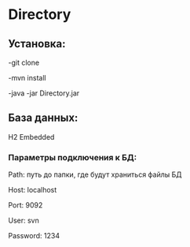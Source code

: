 # Directory
## Установка:
-git clone 

-mvn install

-java -jar Directory.jar

## База данных:
H2 Embedded

### Параметры подключения к БД:
Path: путь до папки, где будут храниться файлы БД

Host: localhost

Port: 9092

User: svn

Password: 1234
